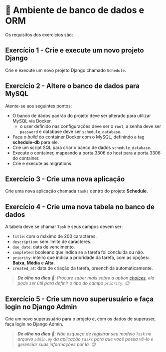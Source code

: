 # :pencil: Ambiente de banco de dados e ORM



Os requisitos dos exercícios são:

## Exercício 1 - Crie e execute um novo projeto Django

Crie e execute um novo projeto Django chamado `Schedule`.

## Exercício 2 - Altere o banco de dados para MySQL

Atente-se aos seguintes pontos:

- O banco de dados padrão do projeto deve ser alterado para utilizar MySQL via Docker.
    - o user definido nas configurações deve ser o `root`, a senha deve ser `password` e database deve ser `schedule_database`.
- Faça o _build_ do container Docker com o MySQL, definindo a tag **schedule-db** para ele.
- Crie um script SQL para criar o banco de dados `schedule_database`.
- Execute o container, mapeando a porta 3306 do host para a porta 3306 do container.
- Crie e execute as migrations.

## Exercício 3 - Crie uma nova aplicação

Crie uma nova aplicação chamada `tasks` dentro do projeto **Schedule**.

## Exercício 4 - Crie uma nova tabela no banco de dados

A tabela deve se chamar `Task` e seus campos devem ser:

- `title`: com o máximo de 200 caracteres.
- `description`: sem limite de caracteres.
- `due_date`: data de vencimento.
- `completed`: booleano que indica se a tarefa foi concluída ou não.
- `priority`: inteiro que indica a prioridade da tarefa, com as opções: **Baixa**, **Média** e **Alta**.
- `created_at`: data de criação da tarefa, preenchida automaticamente.

> _**De olho na dica** 👀: Procure saber mais sobre a option [choices](https://docs.djangoproject.com/en/3.2/ref/models/fields/#choices), ela pode ser útil para definir o tipo do campo `priority`. 😉_

## Exercício 5 - Crie um novo superusuário e faça login no Django Admin

Crie um novo superusuário para o projeto e, com os dados de superuser, faça login no Django Admin.

> _**De olho na dica** 👀: Não esqueça de registrar seu modelo `Task` no arquivo `admin.py` da aplicação `tasks` para que você possa vê-lo e gerenciar suas informações por lá. 😉_
